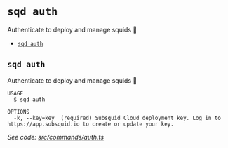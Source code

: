 `sqd auth`
==========

Authenticate to deploy and manage squids 🦑

* [`sqd auth`](#sqd-auth)

## `sqd auth`

Authenticate to deploy and manage squids 🦑

```
USAGE
  $ sqd auth

OPTIONS
  -k, --key=key  (required) Subsquid Cloud deployment key. Log in to https://app.subsquid.io to create or update your key.
```

_See code: [src/commands/auth.ts](https://github.com/subsquid/squid-cli/tree/master/src/commands/auth.ts)_
